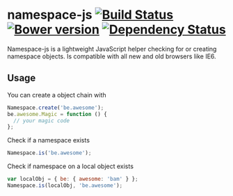 # namespace-js [![Build Status](https://travis-ci.org/cange/namespace-js.svg?branch=1.0.2)](https://travis-ci.org/cange/namespace-js) [![Bower version](https://badge.fury.io/bo/namespace-js.svg?branch=1.0.2)](http://badge.fury.io/bo/namespace-js) [![Dependency Status](https://david-dm.org/cange/namespace-js.svg??branch=1.0.2)](https://david-dm.org/cange/namespace-js)

Namespace-js is a lightweight JavaScript helper checking for or creating namespace objects.
Is compatible with all new and old browsers like IE6.

## Usage

You can create a object chain with

```javascript
Namespace.create('be.awesome');
be.awesome.Magic = function () {
  // your magic code
};
```

Check if a namespace exists

```javascript
Namespace.is('be.awesome');
```

Check if namespace on a local object exists

```javascript
var localObj = { be: { awesome: 'bam' } };
Namespace.is(localObj, 'be.awesome');
```
